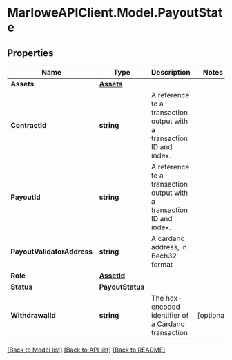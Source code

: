 # MarloweAPIClient.Model.PayoutState

## Properties

Name | Type | Description | Notes
------------ | ------------- | ------------- | -------------
**Assets** | [**Assets**](Assets.md) |  | 
**ContractId** | **string** | A reference to a transaction output with a transaction ID and index. | 
**PayoutId** | **string** | A reference to a transaction output with a transaction ID and index. | 
**PayoutValidatorAddress** | **string** | A cardano address, in Bech32 format | 
**Role** | [**AssetId**](AssetId.md) |  | 
**Status** | **PayoutStatus** |  | 
**WithdrawalId** | **string** | The hex-encoded identifier of a Cardano transaction | [optional] 

[[Back to Model list]](../README.md#documentation-for-models) [[Back to API list]](../README.md#documentation-for-api-endpoints) [[Back to README]](../README.md)

